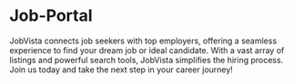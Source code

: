 # Job-Portal
 JobVista connects job seekers with top employers, offering a seamless experience to find your dream job or ideal candidate. With a vast array of listings and powerful search tools, JobVista simplifies the hiring process. Join us today and take the next step in your career journey!
